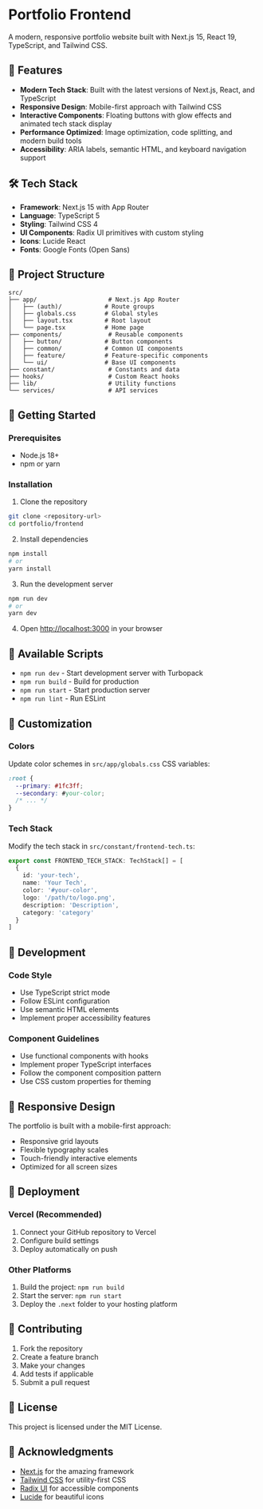 # Portfolio Frontend

A modern, responsive portfolio website built with Next.js 15, React 19, TypeScript, and Tailwind CSS.

## 🚀 Features

- **Modern Tech Stack**: Built with the latest versions of Next.js, React, and TypeScript
- **Responsive Design**: Mobile-first approach with Tailwind CSS
- **Interactive Components**: Floating buttons with glow effects and animated tech stack display
- **Performance Optimized**: Image optimization, code splitting, and modern build tools
- **Accessibility**: ARIA labels, semantic HTML, and keyboard navigation support

## 🛠️ Tech Stack

- **Framework**: Next.js 15 with App Router
- **Language**: TypeScript 5
- **Styling**: Tailwind CSS 4
- **UI Components**: Radix UI primitives with custom styling
- **Icons**: Lucide React
- **Fonts**: Google Fonts (Open Sans)

## 📁 Project Structure

```
src/
├── app/                    # Next.js App Router
│   ├── (auth)/            # Route groups
│   ├── globals.css        # Global styles
│   ├── layout.tsx         # Root layout
│   └── page.tsx           # Home page
├── components/             # Reusable components
│   ├── button/            # Button components
│   ├── common/            # Common UI components
│   ├── feature/           # Feature-specific components
│   └── ui/                # Base UI components
├── constant/               # Constants and data
├── hooks/                  # Custom React hooks
├── lib/                    # Utility functions
└── services/               # API services
```

## 🚀 Getting Started

### Prerequisites

- Node.js 18+ 
- npm or yarn

### Installation

1. Clone the repository
```bash
git clone <repository-url>
cd portfolio/frontend
```

2. Install dependencies
```bash
npm install
# or
yarn install
```

3. Run the development server
```bash
npm run dev
# or
yarn dev
```

4. Open [http://localhost:3000](http://localhost:3000) in your browser

## 📝 Available Scripts

- `npm run dev` - Start development server with Turbopack
- `npm run build` - Build for production
- `npm run start` - Start production server
- `npm run lint` - Run ESLint

## 🎨 Customization

### Colors
Update color schemes in `src/app/globals.css` CSS variables:

```css
:root {
  --primary: #1fc3ff;
  --secondary: #your-color;
  /* ... */
}
```

### Tech Stack
Modify the tech stack in `src/constant/frontend-tech.ts`:

```typescript
export const FRONTEND_TECH_STACK: TechStack[] = [
  {
    id: 'your-tech',
    name: 'Your Tech',
    color: '#your-color',
    logo: '/path/to/logo.png',
    description: 'Description',
    category: 'category'
  }
]
```

## 🔧 Development

### Code Style
- Use TypeScript strict mode
- Follow ESLint configuration
- Use semantic HTML elements
- Implement proper accessibility features

### Component Guidelines
- Use functional components with hooks
- Implement proper TypeScript interfaces
- Follow the component composition pattern
- Use CSS custom properties for theming

## 📱 Responsive Design

The portfolio is built with a mobile-first approach:
- Responsive grid layouts
- Flexible typography scales
- Touch-friendly interactive elements
- Optimized for all screen sizes

## 🚀 Deployment

### Vercel (Recommended)
1. Connect your GitHub repository to Vercel
2. Configure build settings
3. Deploy automatically on push

### Other Platforms
1. Build the project: `npm run build`
2. Start the server: `npm run start`
3. Deploy the `.next` folder to your hosting platform

## 🤝 Contributing

1. Fork the repository
2. Create a feature branch
3. Make your changes
4. Add tests if applicable
5. Submit a pull request

## 📄 License

This project is licensed under the MIT License.

## 🙏 Acknowledgments

- [Next.js](https://nextjs.org/) for the amazing framework
- [Tailwind CSS](https://tailwindcss.com/) for utility-first CSS
- [Radix UI](https://www.radix-ui.com/) for accessible components
- [Lucide](https://lucide.dev/) for beautiful icons
